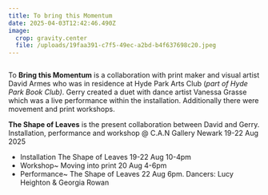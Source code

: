 ```yaml
---
title: To bring this Momentum
date: 2025-04-03T12:42:46.490Z
image:
  crop: gravity.center
  file: /uploads/19faa391-c7f5-49ec-a2bd-b4f637698c20.jpeg
---
```

![]()

To **Bring this Momentum**  is a collaboration with print maker and visual artist David Armes who was in residence at Hyde Park Arts Club (*part of Hyde Park Book Club)*. Gerry created a duet with dance artist Vanessa Grasse  which was a  live performance within the installation. Additionally there were movement and print workshops. 

**The Shape of Leaves** is the present collaboration between David and Gerry. Installation, performance and workshop @ C.A.N Gallery Newark  19-22 Aug 2025

* Installation The Shape of Leaves 19-22 Aug 10-4pm 
* Workshop~ Moving into print 20 Aug 4-6pm
* Performance~ The Shape of Leaves 22 Aug 6pm. Dancers: Lucy Heighton & Georgia Rowan